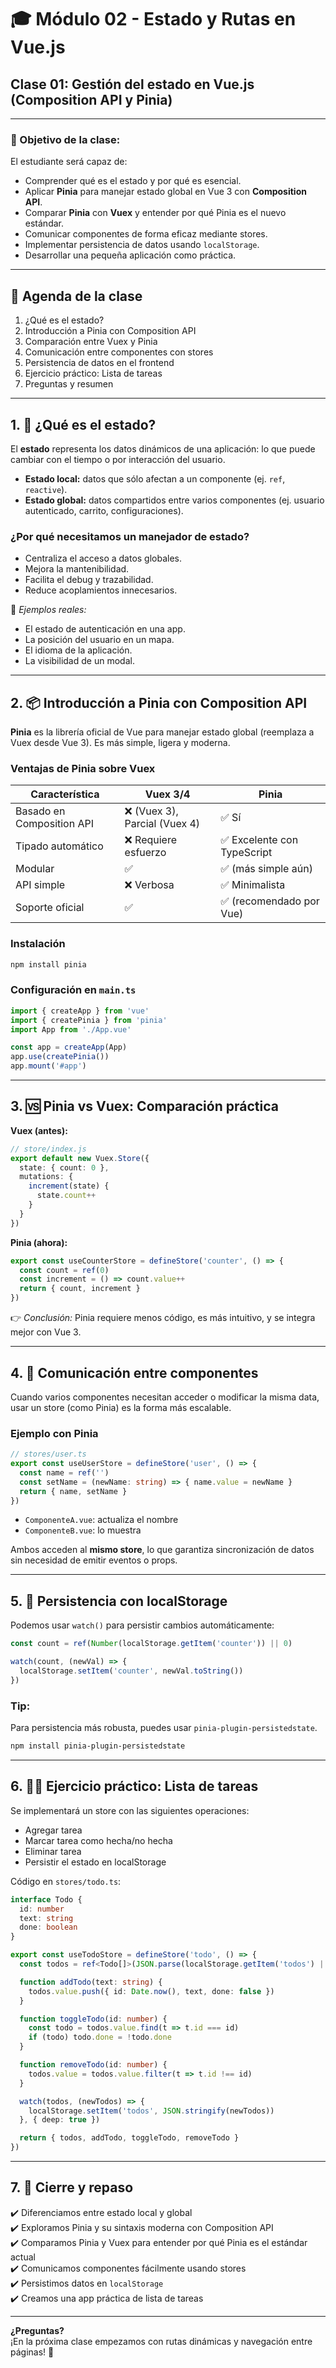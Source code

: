 
# 🎓 Módulo 02 - Estado y Rutas en Vue.js  
## Clase 01: **Gestión del estado en Vue.js (Composition API y Pinia)**

---

### 📘 Objetivo de la clase:

El estudiante será capaz de:

- Comprender qué es el estado y por qué es esencial.
- Aplicar **Pinia** para manejar estado global en Vue 3 con **Composition API**.
- Comparar **Pinia** con **Vuex** y entender por qué Pinia es el nuevo estándar.
- Comunicar componentes de forma eficaz mediante stores.
- Implementar persistencia de datos usando `localStorage`.
- Desarrollar una pequeña aplicación como práctica.

---

## 🧭 Agenda de la clase

1. ¿Qué es el estado?
2. Introducción a Pinia con Composition API
3. Comparación entre Vuex y Pinia
4. Comunicación entre componentes con stores
5. Persistencia de datos en el frontend
6. Ejercicio práctico: Lista de tareas
7. Preguntas y resumen

---

## 1. 🎯 ¿Qué es el estado?

El **estado** representa los datos dinámicos de una aplicación: lo que puede cambiar con el tiempo o por interacción del usuario.

- **Estado local:** datos que sólo afectan a un componente (ej. `ref`, `reactive`).
- **Estado global:** datos compartidos entre varios componentes (ej. usuario autenticado, carrito, configuraciones).

### ¿Por qué necesitamos un manejador de estado?

- Centraliza el acceso a datos globales.
- Mejora la mantenibilidad.
- Facilita el debug y trazabilidad.
- Reduce acoplamientos innecesarios.

📌 *Ejemplos reales:*  
- El estado de autenticación en una app.
- La posición del usuario en un mapa.
- El idioma de la aplicación.
- La visibilidad de un modal.

---

## 2. 📦 Introducción a Pinia con Composition API

**Pinia** es la librería oficial de Vue para manejar estado global (reemplaza a Vuex desde Vue 3). Es más simple, ligera y moderna.

### Ventajas de Pinia sobre Vuex

| Característica         | Vuex 3/4            | Pinia                  |
|------------------------|---------------------|------------------------|
| Basado en Composition API | ❌ (Vuex 3), Parcial (Vuex 4) | ✅ Sí |
| Tipado automático      | ❌ Requiere esfuerzo | ✅ Excelente con TypeScript |
| Modular                | ✅                  | ✅ (más simple aún)     |
| API simple             | ❌ Verbosa          | ✅ Minimalista          |
| Soporte oficial        | ✅                  | ✅ (recomendado por Vue) |

### Instalación

```bash
npm install pinia
```

### Configuración en `main.ts`

```ts
import { createApp } from 'vue'
import { createPinia } from 'pinia'
import App from './App.vue'

const app = createApp(App)
app.use(createPinia())
app.mount('#app')
```

---

## 3. 🆚 Pinia vs Vuex: Comparación práctica

**Vuex (antes):**

```ts
// store/index.js
export default new Vuex.Store({
  state: { count: 0 },
  mutations: {
    increment(state) {
      state.count++
    }
  }
})
```

**Pinia (ahora):**

```ts
export const useCounterStore = defineStore('counter', () => {
  const count = ref(0)
  const increment = () => count.value++
  return { count, increment }
})
```

👉 *Conclusión:* Pinia requiere menos código, es más intuitivo, y se integra mejor con Vue 3.

---

## 4. 🔁 Comunicación entre componentes

Cuando varios componentes necesitan acceder o modificar la misma data, usar un store (como Pinia) es la forma más escalable.

### Ejemplo con Pinia

```ts
// stores/user.ts
export const useUserStore = defineStore('user', () => {
  const name = ref('')
  const setName = (newName: string) => { name.value = newName }
  return { name, setName }
})
```

- `ComponenteA.vue`: actualiza el nombre
- `ComponenteB.vue`: lo muestra

Ambos acceden al **mismo store**, lo que garantiza sincronización de datos sin necesidad de emitir eventos o props.

---

## 5. 💾 Persistencia con localStorage

Podemos usar `watch()` para persistir cambios automáticamente:

```ts
const count = ref(Number(localStorage.getItem('counter')) || 0)

watch(count, (newVal) => {
  localStorage.setItem('counter', newVal.toString())
})
```

### Tip:
Para persistencia más robusta, puedes usar `pinia-plugin-persistedstate`.

```bash
npm install pinia-plugin-persistedstate
```

---

## 6. 🧑‍💻 Ejercicio práctico: Lista de tareas

Se implementará un store con las siguientes operaciones:

- Agregar tarea
- Marcar tarea como hecha/no hecha
- Eliminar tarea
- Persistir el estado en localStorage

Código en `stores/todo.ts`:

```ts
interface Todo {
  id: number
  text: string
  done: boolean
}

export const useTodoStore = defineStore('todo', () => {
  const todos = ref<Todo[]>(JSON.parse(localStorage.getItem('todos') || '[]'))

  function addTodo(text: string) {
    todos.value.push({ id: Date.now(), text, done: false })
  }

  function toggleTodo(id: number) {
    const todo = todos.value.find(t => t.id === id)
    if (todo) todo.done = !todo.done
  }

  function removeTodo(id: number) {
    todos.value = todos.value.filter(t => t.id !== id)
  }

  watch(todos, (newTodos) => {
    localStorage.setItem('todos', JSON.stringify(newTodos))
  }, { deep: true })

  return { todos, addTodo, toggleTodo, removeTodo }
})
```

---

## 7. 🧾 Cierre y repaso

✔️ Diferenciamos entre estado local y global  
✔️ Exploramos Pinia y su sintaxis moderna con Composition API  
✔️ Comparamos Pinia y Vuex para entender por qué Pinia es el estándar actual  
✔️ Comunicamos componentes fácilmente usando stores  
✔️ Persistimos datos en `localStorage`  
✔️ Creamos una app práctica de lista de tareas

---

**¿Preguntas?**  
¡En la próxima clase empezamos con rutas dinámicas y navegación entre páginas! 🚀

